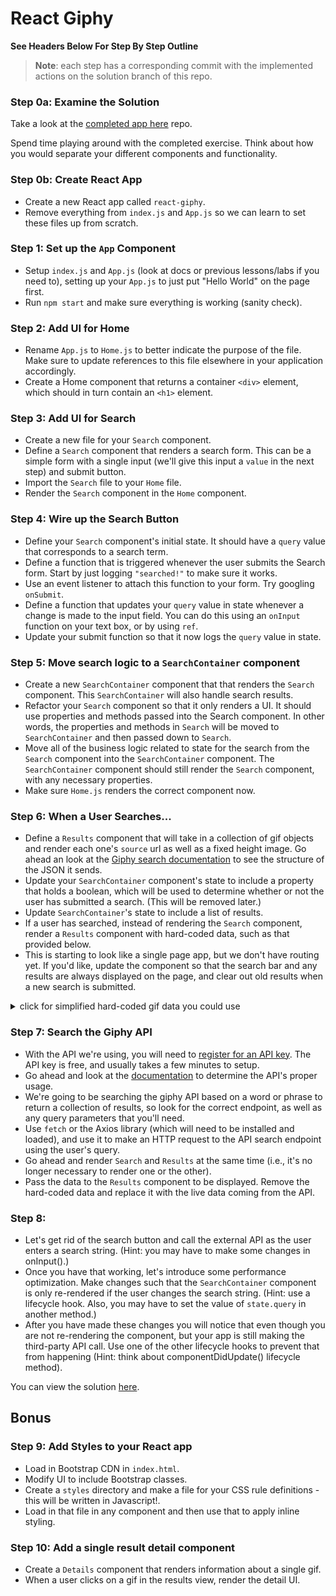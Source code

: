 # React Giphy

**See Headers Below For Step By Step Outline**

> **Note**: each step has a corresponding commit with the implemented actions on the solution branch of this repo.

### Step 0a: Examine the Solution

Take a look at the [completed app here](https://react-giphy-app.herokuapp.com/) repo.

Spend time playing around with the completed exercise. Think about how you would separate your different components and functionality.


### Step 0b: Create React App

- Create a new React app called `react-giphy`.
- Remove everything from `index.js` and `App.js` so we can learn to set these files up from scratch.


### Step 1: Set up the `App` Component

- Setup `index.js` and `App.js` (look at docs or previous lessons/labs if you need to), setting up your `App.js` to just put "Hello World" on the page first.
- Run `npm start` and make sure everything is working (sanity check).

### Step 2: Add UI for Home

- Rename `App.js` to `Home.js` to better indicate the purpose of the file. Make sure to update references to this file elsewhere in your application accordingly.
- Create a Home component that returns a container `<div>` element, which should in turn contain an `<h1>` element.

### Step 3: Add UI for Search

- Create a new file for your `Search` component.
- Define a `Search` component that renders a search form. This can be a simple form with a single input (we'll give this input a `value` in the next step) and submit button.
- Import the `Search` file to your `Home` file.
- Render the `Search` component in the `Home` component.

### Step 4: Wire up the Search Button

- Define your `Search` component's initial state. It should have a `query` value that corresponds to a search term.
- Define a function that is triggered whenever the user submits the Search form. Start by just logging `"searched!"` to make sure it works.
- Use an event listener to attach this function to your form. Try googling `onSubmit`.
- Define a function that updates your `query` value in state whenever a change is made to the input field. You can do this using an `onInput` function on your text box, or by using `ref`.
- Update your submit function so that it now logs the `query` value in state.

### Step 5: Move search logic to a `SearchContainer` component

- Create a new `SearchContainer` component that that renders the `Search` component. This `SearchContainer` will also handle search results. 
- Refactor your `Search` component so that it only renders a UI. It should use properties and methods passed into the Search component. In other words, the properties and methods in `Search` will be moved to `SearchContainer` and then passed down to `Search`.
- Move all of the business logic related to state for the search from the `Search` component into the `SearchContainer` component. The `SearchContainer` component should still render the `Search` component, with any necessary properties.
- Make sure `Home.js` renders the correct component now.

### Step 6: When a User Searches...

- Define a `Results` component that will take in a collection of gif objects and render each one's `source` url as well as a fixed height image. Go ahead an look at the [Giphy search documentation](https://developers.giphy.com/docs/) to see the structure of the JSON it sends.
- Update your `SearchContainer` component's state to include a property that holds a boolean, which will be used to determine whether or not the user has submitted a search. (This will be removed later.)
- Update `SearchContainer`'s state to include a list of results.
- If a user has searched, instead of rendering the `Search` component, render a `Results` component with hard-coded data, such as that provided below.
- This is starting to look like a single page app, but we don't have routing yet. If you'd like, update the component so that the search bar and any results are always displayed on the page, and clear out old results when a new search is submitted. 


<details><summary>click for simplified hard-coded gif data you could use</summary>

```js
{
  "data": [
    {
      "type": "gif",
      "id": "iuHaJ0D7macZq",
      "url": "http://giphy.com/gifs/cat-day-tomorrow-iuHaJ0D7macZq",
      "source": "https://www.reddit.com/r/CatGifs/comments/5f0h9a/tomorrow_is_legs_day/",
      "rating": "pg",
      "images": {
        "fixed_height": {
          "url": "http://media4.giphy.com/media/iuHaJ0D7macZq/200.gif"
        }
      }
    },
    {
      "type": "gif",
      "id": "Z1kpfgtHmpWHS",
      "url": "http://giphy.com/gifs/cat-way-make-Z1kpfgtHmpWHS",
      "source": "http://shewhoseeks.blogspot.com/2016/03/cat-gifs-that-make-me-laugh-way-more.html",
      "rating": "g",
      "images": {
        "fixed_height": {
          "url": "http://media4.giphy.com/media/Z1kpfgtHmpWHS/200.gif"
        }
      }
    }
  ],
  "meta": {
    "status": 200,
    "msg": "OK"
  },
  "pagination": {
    "total_count": 1947,
    "count": 25,
    "offset": 0
  }
}
```

</details>

### Step 7: Search the Giphy API

- With the API we're using, you will need to [register for an API key](https://developers.giphy.com/). The API key is free, and usually takes a few minutes to setup.
- Go ahead and look at the [documentation](https://developers.giphy.com/docs/) to determine the API's proper usage.
- We're going to be searching the giphy API based on a word or phrase to return a collection of results, so look for the correct endpoint, as well as any query parameters that you'll need.
- Use `fetch` or the Axios library (which will need to be installed and loaded), and use it to make an HTTP request to the API search endpoint using the user's query.
- Go ahead and render `Search` and `Results` at the same time (i.e., it's no longer necessary to render one or the other).
- Pass the data to the `Results` component to be displayed. Remove the hard-coded data and replace it with the live data coming from the API.

### Step 8: 

- Let's get rid of the search button and call the external API as the user enters a search string. (Hint: you may have to make some changes in onInput().)
- Once you have that working, let's introduce some performance optimization. Make changes such that the `SearchContainer` component is only re-rendered if the user changes the search string. (Hint: use a lifecycle hook. Also, you may have to set the value of `state.query` in another method.)
- After you have made these changes you will notice that even though you are not re-rendering the component, but your app is still making the third-party API call. Use one of the other lifecycle hooks to prevent that from happening (Hint: think about componentDidUpdate() lifecycle method).

You can view the solution [here](https://git.generalassemb.ly/WC-SEI-817/react-giphy-lab/tree/solution).
## Bonus

### Step 9: Add Styles to your React app

- Load in Bootstrap CDN in `index.html`.
- Modify UI to include Bootstrap classes.
- Create a `styles` directory and make a file for your CSS rule definitions - this will be written in Javascript!.
- Load in that file in any component and then use that to apply inline styling.

### Step 10: Add a single result detail component

- Create a `Details` component that renders information about a single gif.
- When a user clicks on a  gif in the results view, render the detail UI.
